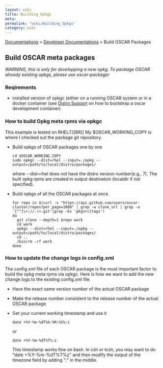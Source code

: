 ```yaml
---
layout: wiki
title: Building_Opkgs
meta: 
permalink: "wiki/Building_Opkgs"
category: wiki
---
```

<!-- Name: Building_Opkgs -->
<!-- Version: 10 -->
<!-- Author: valleegr -->
[Documentations](Document) > [Developer Documentations](DevelDocs) > Build OSCAR Packages

## Build OSCAR meta packages

*WARNING, this is only for developping a new opkg. To package OSCAR already existing opkgs, please use oscar-packager*

### Reqirements
  * installed version of opkgc (either on a running OSCAR system or in a docker container
     (see [Distro Support](DistroSupport) on how to bootstrap a oscar development container)

### How to build Opkg meta rpms via opkgc
This example is tested on RHEL7.[[BR]]
My $OSCAR_WORKING_COPY is where I checked out the package git repository.
  * Build opkgs of OSCAR packages one by one 

        cd $OSCAR_WORKING_COPY
        sudo opkgc --dist=rhel --input=./opkg --output=/path/to/local/distro/packages/
    where --dist=rhel does not have the distro version number(e.g., 7).
    The built opkg rpms are created in output destination (localdir if not specified).
    
  * Build opkgs of all the OSCAR packages at once

        for repo in $(curl -s "https://api.github.com/users/oscar-cluster/repos?per_page=1000" | grep -w clone_url | grep -o '[^"]\+://.\+.git'|grep -Ev 'pkgsrc|tags')
        do
          git clone --depth=1 $repo work
          cd work
          opkgc --dist=rhel --input=./opkg --output=/path/to/local/distro/packages/
          cd ..
          /bin/rm -rf work
        done

### How to update the change logs in config.xml
The config.xml file of each OSCAR package is the most important factor to build the opkg meta rpms via opkgc. Here is how we want to add the new change logs to the existing config.xml file.
  * Have the exact same version number of the actual OSCAR package
  * Make the release number consistent to the release number of the actual OSCAR package
  * Get your current working timestamp and use it
    ```
    date +%Y-%m-%dT%k:%M:%S%:z
    ```
    or
    ```
    date +%Y-%m-%dT%T%:z
    ```

    This timestamp works fine on bash. In csh or tcsh, you may want to do "date +%Y-%m-%dT%T%z" and then modify the output of the timezone field by adding ":" in the middle.
